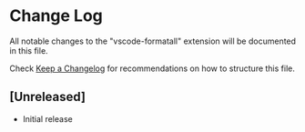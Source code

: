 # Change Log
All notable changes to the "vscode-formatall" extension will be documented in this file.

Check [Keep a Changelog](http://keepachangelog.com/) for recommendations on how to structure this file.

## [Unreleased]
- Initial release